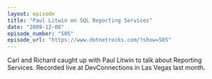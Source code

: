 ```yaml
---
layout: episode
title: "Paul Litwin on SQL Reporting Services"
date: "2009-12-08"
episode_number: "505"
episode_url: "https://www.dotnetrocks.com/?show=505"
---
```


Carl and Richard caught up with Paul Litwin to talk about Reporting Services. Recorded live at DevConnections in Las Vegas last month.
